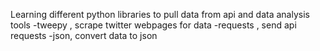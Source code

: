 Learning different python libraries to pull data from api and data analysis tools
-tweepy , scrape twitter webpages for data
-requests , send api requests
-json, convert data to json


